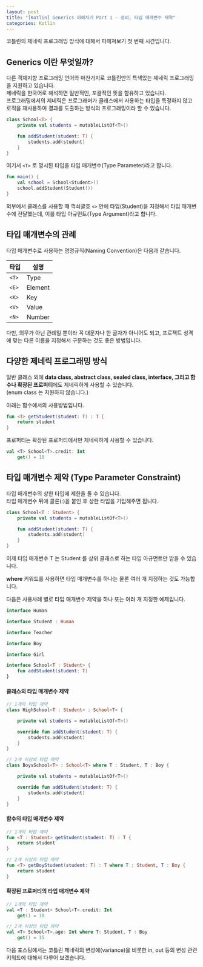 ```yaml
---
layout: post
title: "[Kotlin] Generics 파헤치기 Part 1 - 정의, 타입 매개변수 제약"
categories: Kotlin
---
```


코틀린의 제네릭 프로그래밍 방식에 대해서 파헤쳐보기 첫 번째 시간입니다.

## Generics 이란 무엇일까?

다른 객체지향 프로그래밍 언어와 마찬가지로 코틀린만의 특색있는 제네릭 프로그래밍을 지원하고 있습니다.  
제네릭을 한국어로 해석하면 일반적인, 포괄적인 뜻을 함유하고 있습니다.  
프로그래밍에서의 제네릭은 프로그래머가 클래스에서 사용하는 타입을 특정하지 않고 로직을 재사용하여 결과를 도출하는 방식의 프로그래밍이라 할 수 있습니다.

~~~kotlin
class School<T> {
    private val students = mutableListOf<T>()

    fun addStudent(student: T) {
        students.add(student)
    }
}
~~~

여기서 `<T>` 로 명시된 타입을 타입 매개변수(Type Parameter)라고 합니다.

~~~kotlin
fun main() {
    val school = School<Student>()
    school.addStudent(Student())
}
~~~

외부에서 클래스를 사용할 때 꺽쇠괄호 `<>` 안에 타입(Student)을 지정해서 타입 매개변수에 전달했는데, 이를 타입 아규먼트(Type Argument)라고 합니다.


## 타입 매개변수의 관례

타입 매개변수로 사용하는 명명규칙(Naming Convention)은 다음과 같습니다.  

|타입|설명|
|---|---|
|`<T>`|Type|
|`<E>`|Element|
|`<K>`|Key|
|`<V>`|Value|
|`<N>`|Number|

다만, 의무가 아닌 관례일 뿐이라 꼭 대문자나 한 글자가 아니어도 되고, 프로젝트 성격에 맞는 다른 이름을 지정해서 구분하는 것도 좋은 방법입니다.

## 다양한 제네릭 프로그래밍 방식

일반 클래스 외에 **data class, abstract class, sealed class, interface, 그리고 함수나 확장된 프로퍼티**에도 제네릭하게 사용할 수 있습니다.  
(enum class 는 지원하지 않습니다.)

아래는 함수에서의 사용방법입니다.

~~~kotlin
fun <T> getStudent(student: T) : T {
    return student
}
~~~

프로퍼티는 확장된 프로퍼티에서만 제네릭하게 사용할 수 있습니다.

~~~kotlin
val <T> School<T>.credit: Int
    get() = 10
~~~


## 타입 매개변수 제약 (Type Parameter Constraint)

타입 매개변수의 상한 타입에 제한을 둘 수 있습니다.  
타입 매개변수 뒤에 콜론(:)을 붙인 후 상한 타입을 기입해주면 됩니다.

~~~kotlin
class School<T : Student> {
    private val students = mutableListOf<T>()

    fun addStudent(student: T) {
        students.add(student)
    }
}
~~~

이제 타입 매개변수 T 는 Student 를 상위 클래스로 하는 타입 아규먼트만 받을 수 있습니다.

**where** 키워드를 사용하면 타입 매개변수를 하나는 물론 여러 개 지정하는 것도 가능합니다.

다음은 사용사례 별로 타입 매개변수 제약을 하나 또는 여러 개 지정한 예제입니다.

~~~kotlin
interface Human

interface Student : Human

interface Teacher

interface Boy

interface Girl

interface School<T : Student> {
    fun addStudent(student: T)
}
~~~

#### 클래스의 타입 매개변수 제약

~~~kotlin
// 1개의 타입 제약
class HighSchool<T : Student> : School<T> {

    private val students = mutableListOf<T>()

    override fun addStudent(student: T) {
        students.add(student)
    }
}

// 2개 이상의 타입 제약
class BoysSchool<T> : School<T> where T : Student, T : Boy {

    private val students = mutableListOf<T>()

    override fun addStudent(student: T) {
        students.add(student)
    }
}
~~~


#### 함수의 타입 매개변수 제약

~~~kotlin
// 1개의 타입 제약
fun <T : Student> getStudent(student: T) : T {
    return student
}

// 2개 이상의 타입 제약
fun <T> getBoyStudent(student: T) : T where T : Student, T : Boy {
    return student
}

~~~

#### 확장된 프로퍼티의 타입 매개변수 제약

~~~kotlin
// 1개의 타입 제약
val <T : Student> School<T>.credit: Int
    get() = 10

// 2개 이상의 타입 제약
val <T> School<T>.age: Int where T: Student, T : Boy
    get() = 15
~~~

다음 포스팅에서는 코틀린 제네릭의 변성에(variance)을 비롯한 in, out 등의 변성 관련 키워드에 대해서 다루어 보겠습니다.